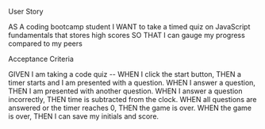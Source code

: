 User Story

AS A coding bootcamp student
I WANT to take a timed quiz on JavaScript fundamentals that stores high scores
SO THAT I can gauge my progress compared to my peers

Acceptance Criteria

GIVEN I am taking a code quiz -- 
WHEN I click the start button,
THEN a timer starts and I am presented with a question. 
WHEN I answer a question,
THEN I am presented with another question. 
WHEN I answer a question incorrectly,
THEN time is subtracted from the clock. 
WHEN all questions are answered or the timer reaches 0,
THEN the game is over. 
WHEN the game is over,
THEN I can save my initials and score.